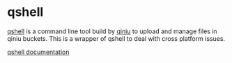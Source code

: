 # qshell
[qshell](https://github.com/qiniu/qshell) is a command line tool build by [qiniu](https://qiniu.com) to upload and manage files in qiniu buckets.
This is a wrapper of qshell to deal with cross platform issues.

[qshell documentation](http://developer.qiniu.com/code/v6/tool/qshell.html#usage)